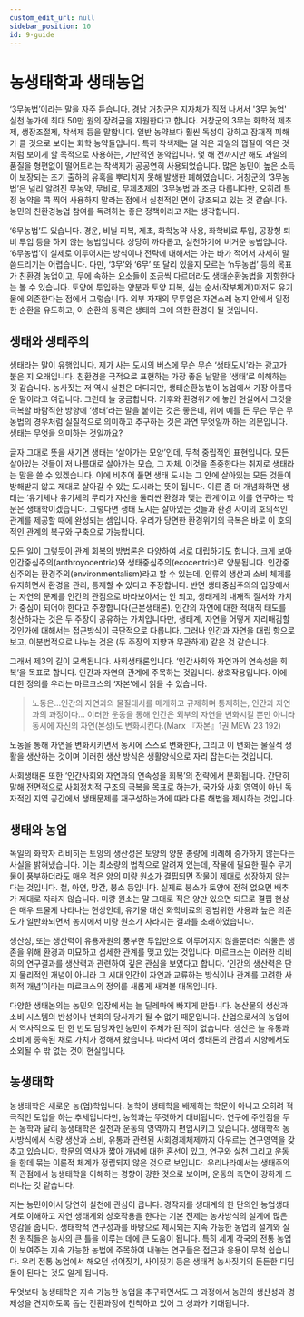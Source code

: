 ```yaml
---
custom_edit_url: null
sidebar_position: 10
id: 9-guide
---
```


# 농생태학과 생태농업

 ‘3무농법’이라는 말을 자주 듣습니다. 경남 거창군은 지자체가 직접 나서서 '3무 농업' 실천 농가에 최대 50만 원의 장려금을 지원한다고 합니다. 거창군의 3무는 화학적 제초제, 생장조절제, 착색제 등을 말합니다. 일반 농약보다 훨씬 독성이 강하고 잠재적 피해가 클 것으로 보이는 화학 농약들입니다. 특히 착색제는 덜 익은 과일의 껍질이 익은 것처럼 보이게 할 목적으로 사용하는, 기만적인 농약입니다. 몇 해 전까지만 해도 과일의 품질을 형편없이 떨어트리는 착색제가 공공연히 사용되었습니다. 많은 농민이 높은 소득이 보장되는 조기 출하의 유혹을 뿌리치지 못해 발생한 폐해였습니다. 거창군의 ‘3무농법’은 널리 알려진 무농약, 무비료, 무제초제의 ‘3무농법’과 조금 다릅니다만, 오히려 특정 농약을 콕 찍어 사용하지 말라는 점에서 실천적인 면이 강조되고 있는 것 같습니다. 농민의 친환경농업 참여를 독려하는 좋은 정책이라고 저는 생각합니다.

 ‘6무농법’도 있습니다. 경운, 비닐 피복, 제초, 화학농약 사용, 화학비료 투입, 공장형 퇴비 투입 등을 하지 않는 농법입니다. 상당히 까다롭고, 실천하기에 버거운 농법입니다. ‘6무농법’이 실제로 이루어지는 방식이나 전략에 대해서는 아는 바가 적어서 자세히 말씀드리기는 어렵습니다. 다만, ‘3무’와 ‘6무’ 또 달리 있을지 모르는 ‘n무농법’ 등의 목표가 친환경 농업이고, 무에 속하는 요소들이 조금씩 다르더라도 생태순환농법을 지향한다는 볼 수 있습니다. 토양에 투입하는 양분과 토양 피복, 심는 순서(작부체계)마저도 유기물에 의존한다는 점에서 그렇습니다. 외부 자재의 무투입은 자연스레 농지 안에서 일정한 순환을 유도하고, 이 순환의 동력은 생태와 그에 의한 환경이 될 것입니다.

## 생태와 생태주의 

 생태라는 말이 유행입니다. 제가 사는 도시의 버스에 무슨 무슨 ‘생태도시’라는 광고가 붙은 지 오래입니다. 친환경을 극적으로 표현하는 가장 좋은 낱말을 ‘생태’로 이해하는 것 같습니다. 농사짓는 저 역시 실천은 더디지만, 생태순환농법이 농업에서 가장 아름다운 말이라고 여깁니다. 그런데 늘 궁금합니다. 기후와 환경위기에 놓인 현실에서 그것을 극복할 바람직한 방향에 ‘생태’라는 말을 붙이는 것은 좋은데, 위에 예를 든 무슨 무슨 무농법의 경우처럼 실질적으로 의미하고 추구하는 것은 과연 무엇일까 하는 의문입니다. 생태는 무엇을 의미하는 것일까요?

 글자 그대로 뜻을 새기면 생태는 ‘살아가는 모양’인데, 무척 중립적인 표현입니다. 모든 살아있는 것들이 저 나름대로 살아가는 모습, 그 자체. 이것을 존중한다는 취지로 생태라는 말을 쓸 수 있겠습니다. 이에 비추어 풀면 생태 도시는 그 안에 살아있는 모든 것들이 방해받지 않고 제대로 살아갈 수 있는 도시라는 뜻이 됩니다. 이른 좀 더 개념화하면 생태는 ‘유기체나 유기체의 무리가 자신을 둘러싼 환경과 맺는 관계’이고 이를 연구하는 학문은 생태학이겠습니다. 그렇다면 생태 도시는 살아있는 것들과 환경 사이의 호의적인 관계를 제공할 때에 완성되는 셈입니다. 우리가 당면한 환경위기의 극복은 바로 이 호의적인 관계의 복구와 구축으로 가능합니다.

 모든 일이 그렇듯이 관계 회복의 방법론은 다양하여 서로 대립하기도 합니다. 크게 보아 인간중심주의(anthroyocentric)와 생태중심주의(ecocentric)로 양분됩니다. 인간중심주의는 환경주의(environmentalism)라고 할 수 있는데, 인류의 생산과 소비 체제를 유지하면서 환경을 관리, 통제할 수 있다고 주장합니다. 반면 생태중심주의의 입장에서는 자연의 문제를 인간의 관점으로 바라보아서는 안 되고, 생태계의 내재적 질서와 가치가 중심이 되어야 한다고 주장합니다(근본생태론). 인간의 자연에 대한 적대적 태도를 청산하자는 것은 두 주장이 공유하는 가치입니다만, 생태계, 자연을 어떻게 자리매김할 것인가에 대해서는 접근방식이 극단적으로 다릅니다. 그러나 인간과 자연을 대립 항으로 보고, 이분법적으로 나누는 것은 (두 주장의 지향과 무관하게) 같은 것 같습니다. 

 그래서 제3의 길이 모색됩니다. 사회생태론입니다. ‘인간사회와 자연과의 연속성을 회복’을 목표로 합니다. 인간과 자연의 관계에 주목하는 것입니다. 상호작용입니다. 이에 대한 정의를 우리는 마르크스의 ‘자본’에서 읽을 수 있습니다.

> 노동은...인간의 자연과의 물질대사를 매개하고 규제하며 통제하는, 인간과 자연과의 과정이다... 이러한 운동을 통해 인간은 외부의 자연을 변화시킬 뿐만 아니라 동시에 자신의 자연(본성)도 변화시킨다.(Marx 『자본』1권 MEW 23 192) 

 노동을 통해 자연을 변화시키면서 동시에 스스로 변화한다, 그리고 이 변화는 물질적 생활을 생산하는 것이며 이러한 생산 방식은 생활양식으로 자리 잡는다는 것입니다. 

 사회생태론 또한 ‘인간사회와 자연과의 연속성을 회복’의 전략에서 분화됩니다. 간단히 말해 전면적으로 사회정치적 구조의 극복을 목표로 하는가, 국가와 사회 영역이 아닌 독자적인 지역 공간에서 생태문제를 재구성하는가에 따라 다른 해법을 제시하는 것입니다.

## 생태와 농업

 독일의 화학자 리비히는 토양의 생산성은 토양의 양분 총량에 비례해 증가하지 않는다는 사실을 밝혀냈습니다. 이는 최소량의 법칙으로 알려져 있는데, 작물에 필요한 필수 무기물이 풍부하더라도 매우 적은 양의 미량 원소가 결핍되면 작물이 제대로 성장하지 않는다는 것입니다. 철, 아연, 망간, 붕소 등입니다. 실제로 붕소가 토양에 전혀 없으면 배추가 제대로 자라지 않습니다. 미량 원소는 말 그대로 적은 양만 있으면 되므로 결핍 현상은 매우 드물게 나타나는 현상인데, 유기물 대신 화학비료의 광범위한 사용과 높은 의존도가 일반화되면서 농지에서 미량 원소가 사라지는 결과를 초래하였습니다. 

 생산성, 또는 생산력이 유용자원의 풍부한 투입만으로 이루어지지 않을뿐더러 식물은 생존을 위해 환경과 미묘하고 섬세한 관계를 맺고 있는 것입니다. 마르크스는 이러한 리비히의 연구결과를 생산력과 관련하여 깊은 관심을 보였다고 합니다. ‘인간의 생산력은 단지 물리적인 개념이 아니라 그 시대 인간이 자연과 교류하는 방식이나 관계를 고려한 사회적 개념’이라는 마르크스의 정의를 새롭게 새겨볼 대목입니다.

 다양한 생태논의는 농민의 입장에서는 늘 딜레마에 빠지게 만듭니다. 농산물의 생산과 소비 시스템의 반성이나 변화의 당사자가 될 수 없기 때문입니다. 산업으로서의 농업에서 역사적으로 단 한 번도 담당자인 농민이 주체가 된 적이 없습니다. 생산은 늘 유통과 소비에 종속된 채로 가치가 정해져 왔습니다. 따라서 여러 생태론의 관점과 지향에서도 소외될 수 밖 없는 것이 현실입니다.

## 농생태학

 농생태학은 새로운 농(업)학입니다. 농학이 생태학을 배제하는 학문이 아니고 오히려 적극적인 도입을 하는 추세입니다만, 농학과는 뚜렷하게 대비됩니다. 연구에 주안점을 두는 농학과 달리 농생태학은 실천과 운동의 영역까지 편입시키고 있습니다. 생태학적 농사방식에서 식량 생산과 소비, 유통과 관련된 사회경제체제까지 아우르는 연구영역을 갖추고 있습니다. 학문의 역사가 짧아 개념에 대한 혼선이 있고, 연구와 실천 그리고 운동을 한데 묶는 이론적 체계가 정립되지 않은 것으로 보입니다. 우리나라에서는 생태주의적 관점에서 농생태학을 이해하는 경향이 강한 것으로 보이며, 운동의 측면이 강하게 드러나는 것 같습니다.

 저는 농민이어서 당연히 실천에 관심이 큽니다. 경작지를 생태계의 한 단의인 농업생태계로 이해하고 자연 생태계와 상호작용을 한다는 기본 전제는 농사방식의 설계에 많은 영감을 줍니다. 생태학적 연구성과를 바탕으로 제시되는 지속 가능한 농업의 설계와 실천 원칙들은 농사의 큰 틀을 이루는 데에 큰 도움이 됩니다. 특히 세계 각국의 전통 농업이 보여주는 지속 가능한 농법에 주목하여 내놓는 연구들은 접근과 응용이 무척 쉽습니다. 우리 전통 농업에서 해오던 섞어짓기, 사이짓기 등은 생태적 농사짓기의 든든한 디딤돌이 된다는 것도 알게 됩니다.

 무엇보다 농생태학은 지속 가능한 농업을 추구하면서도 그 과정에서 농민의 생산성과 경제성을 견지하도록 돕는 전환과정에 천착하고 있어 그 성과가 기대됩니다.